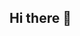 ## Hi there 👋

<!--
[![Anurag's GitHub stats](https://github-readme-stats.vercel.app/api?username=YangJL2003&show_icons=true&include_all_commits=true)](https://github.com/anuraghazra/github-readme-stats)
-->

<!--
[![Harlok's WakaTime stats](https://github-readme-stats.vercel.app/api/wakatime?username=YangJL2003)](https://github.com/anuraghazra/github-readme-stats)

[![Top Langs](https://github-readme-stats.vercel.app/api/top-langs/?username=YangJL2003)](https://github.com/anuraghazra/github-readme-stats)
-->

<!--
**YangJL2003/YangJL2003** is a ✨ _special_ ✨ repository because its `README.md` (this file) appears on your GitHub profile.

Here are some ideas to get you started:

- 🔭 I’m currently working on ...
- 🌱 I’m currently learning ...
- 👯 I’m looking to collaborate on ...
- 🤔 I’m looking for help with ...
- 💬 Ask me about ...
- 📫 How to reach me: ...
- 😄 Pronouns: ...
- ⚡ Fun fact: ...
-->
